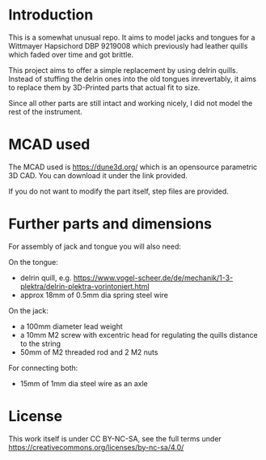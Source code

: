 Introduction
============

This is a somewhat unusual repo.
It aims to model jacks and tongues for a Wittmayer Hapsichord DBP 9219008
which previously had leather quills which faded over time and got brittle.

This project aims to offer a simple replacement by using delrin quills.
Instead of stuffing the delrin ones into the old tongues inrevertably,
it aims to replace them by 3D-Printed parts that actual fit to size.

Since all other parts are still intact and working nicely,
I did not model the rest of the instrument.

MCAD used
=========

The MCAD used is https://dune3d.org/ which is an opensource parametric 3D CAD. You can download it under the link provided.

If you do not want to modify the part itself, step files are provided.

Further parts and dimensions
============================

For assembly of jack and tongue you will also need:

On the tongue:

 - delrin quill, e.g. https://www.vogel-scheer.de/de/mechanik/1-3-plektra/delrin-plektra-vorintoniert.html
 - approx 18mm of 0.5mm dia spring steel wire

On the jack:
 - a 100mm diameter lead weight
 - a 10mm M2 screw with excentric head for regulating the quills distance to the string
 - 50mm of M2 threaded rod and 2 M2 nuts

For connecting both:

 - 15mm of 1mm dia steel wire as an axle

License
=======

This work itself is under CC BY-NC-SA, see the full terms under https://creativecommons.org/licenses/by-nc-sa/4.0/

